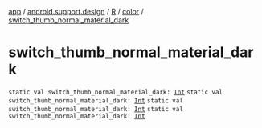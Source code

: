 [app](../../../index.md) / [android.support.design](../../index.md) / [R](../index.md) / [color](index.md) / [switch_thumb_normal_material_dark](.)

# switch_thumb_normal_material_dark

`static val switch_thumb_normal_material_dark: `[`Int`](https://kotlinlang.org/api/latest/jvm/stdlib/kotlin/-int/index.html)
`static val switch_thumb_normal_material_dark: `[`Int`](https://kotlinlang.org/api/latest/jvm/stdlib/kotlin/-int/index.html)
`static val switch_thumb_normal_material_dark: `[`Int`](https://kotlinlang.org/api/latest/jvm/stdlib/kotlin/-int/index.html)
`static val switch_thumb_normal_material_dark: `[`Int`](https://kotlinlang.org/api/latest/jvm/stdlib/kotlin/-int/index.html)